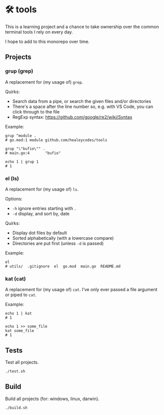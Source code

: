 # 🛠️ tools

This is a learning project and a chance to take ownership over the common terminal tools I rely on every day.

I hope to add to this monorepo over time.

## Projects

### grup (grep)

A replacement for (my usage of) `grep`.

Quirks:

- Search data from a pipe, or search the given files and/or directories
- There's a space after the line number so, e.g. with VS Code, you can click through to the file
- RegExp syntax: https://github.com/google/re2/wiki/Syntax

Example:

```
grup ^module .
# go.mod:1 module github.com/healeycodes/tools

grup "\"bufio\"" .
# main.go:4       "bufio"

echo 1 | grup 1
# 1
```

### el (ls)

A replacement for (my usage of) `ls`.

Options:

- `-h` ignore entries starting with `.`
- `-d` display, and sort by, date

Quirks:

- Display dot files by default
- Sorted alphabetically (with a lowercase compare)
- Directories are put first (unless `-d` is passed)

Example:

```
el
# utils/  .gitignore  el  go.mod  main.go  README.md
```

### kat (cat)

A replacement for (my usage of) `cat`. I've only ever passed a file argument or piped to `cat`.

Example:

```
echo 1 | kat
# 1

echo 1 >> some_file
kat some_file
# 1
```

## Tests

Test all projects.

```bash
./test.sh
```

## Build

Build all projects (for: windows, linux, darwin).

```bash
./build.sh
```
